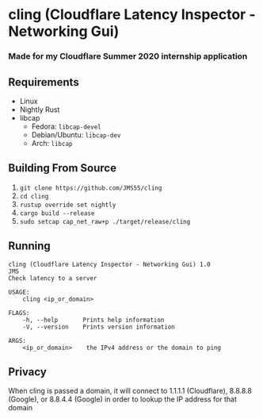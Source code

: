 # cling (Cloudflare Latency Inspector - Networking Gui)
### Made for my Cloudflare Summer 2020 internship application

## Requirements
* Linux
* Nightly Rust
* libcap
    * Fedora: `libcap-devel`
    * Debian/Ubuntu: `libcap-dev`
    * Arch: `libcap`

## Building From Source
1. `git clone https://github.com/JMS55/cling`
2. `cd cling`
3. `rustup override set nightly`
4. `cargo build --release`
5. `sudo setcap cap_net_raw+p ./target/release/cling`

## Running
```
cling (Cloudflare Latency Inspector - Networking Gui) 1.0
JMS
Check latency to a server

USAGE:
    cling <ip_or_domain>

FLAGS:
    -h, --help       Prints help information
    -V, --version    Prints version information

ARGS:
    <ip_or_domain>    the IPv4 address or the domain to ping
```

## Privacy
When cling is passed a domain, it will connect to 1.1.1.1 (Cloudflare), 8.8.8.8 (Google), or 8.8.4.4 (Google) in order to lookup the IP address for that domain
